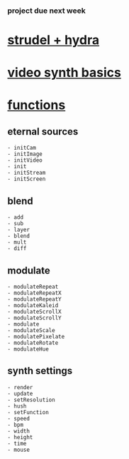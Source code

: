 ### project due next week

# [strudel + hydra](https://strudel.cc/learn/hydra/)

# [video synth basics](https://hydra.ojack.xyz/docs/docs/learning/video-synth-basics/)
# [functions](https://hydra.ojack.xyz/functions)

## eternal sources
	- initCam
	- initImage
	- initVideo
	- init
	- initStream
	- initScreen
	
## blend
	- add
	- sub
	- layer
	- blend
	- mult
	- diff
	
## modulate
	- modulateRepeat
	- modulateRepeatX
	- modulateRepeatY
	- modulateKaleid
	- modulateScrollX
	- modulateScrollY
	- modulate
	- modulateScale
	- modulatePixelate
	- modulateRotate
	- modulateHue
	
## synth settings
	- render
	- update
	- setResolution
	- hush
	- setFunction
	- speed
	- bpm
	- width
	- height
	- time
	- mouse
